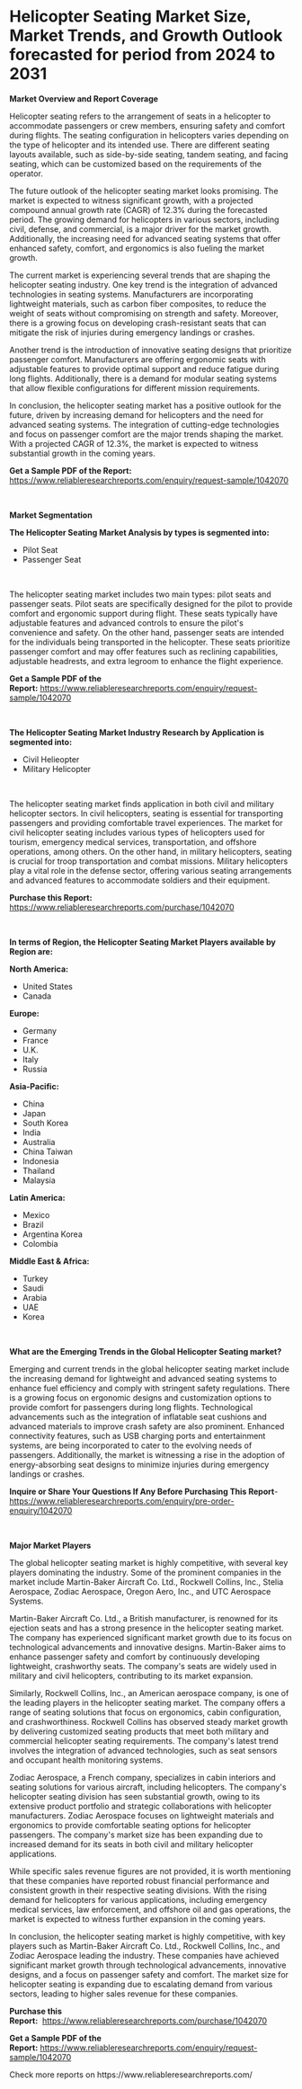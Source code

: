 <p><h1>Helicopter Seating Market Size, Market Trends, and Growth Outlook forecasted for period from 2024 to 2031</h1></p><p><strong>Market Overview and Report Coverage</strong></p>
<p><p>Helicopter seating refers to the arrangement of seats in a helicopter to accommodate passengers or crew members, ensuring safety and comfort during flights. The seating configuration in helicopters varies depending on the type of helicopter and its intended use. There are different seating layouts available, such as side-by-side seating, tandem seating, and facing seating, which can be customized based on the requirements of the operator.</p><p>The future outlook of the helicopter seating market looks promising. The market is expected to witness significant growth, with a projected compound annual growth rate (CAGR) of 12.3% during the forecasted period. The growing demand for helicopters in various sectors, including civil, defense, and commercial, is a major driver for the market growth. Additionally, the increasing need for advanced seating systems that offer enhanced safety, comfort, and ergonomics is also fueling the market growth.</p><p>The current market is experiencing several trends that are shaping the helicopter seating industry. One key trend is the integration of advanced technologies in seating systems. Manufacturers are incorporating lightweight materials, such as carbon fiber composites, to reduce the weight of seats without compromising on strength and safety. Moreover, there is a growing focus on developing crash-resistant seats that can mitigate the risk of injuries during emergency landings or crashes.</p><p>Another trend is the introduction of innovative seating designs that prioritize passenger comfort. Manufacturers are offering ergonomic seats with adjustable features to provide optimal support and reduce fatigue during long flights. Additionally, there is a demand for modular seating systems that allow flexible configurations for different mission requirements.</p><p>In conclusion, the helicopter seating market has a positive outlook for the future, driven by increasing demand for helicopters and the need for advanced seating systems. The integration of cutting-edge technologies and focus on passenger comfort are the major trends shaping the market. With a projected CAGR of 12.3%, the market is expected to witness substantial growth in the coming years.</p></p>
<p><strong>Get a Sample PDF of the Report:</strong> <a href="https://www.reliableresearchreports.com/enquiry/request-sample/1042070">https://www.reliableresearchreports.com/enquiry/request-sample/1042070</a></p>
<p>&nbsp;</p>
<p><strong>Market Segmentation</strong></p>
<p><strong>The Helicopter Seating Market Analysis by types is segmented into:</strong></p>
<p><ul><li>Pilot Seat</li><li>Passenger Seat</li></ul></p>
<p>&nbsp;</p>
<p><p>The helicopter seating market includes two main types: pilot seats and passenger seats. Pilot seats are specifically designed for the pilot to provide comfort and ergonomic support during flight. These seats typically have adjustable features and advanced controls to ensure the pilot's convenience and safety. On the other hand, passenger seats are intended for the individuals being transported in the helicopter. These seats prioritize passenger comfort and may offer features such as reclining capabilities, adjustable headrests, and extra legroom to enhance the flight experience.</p></p>
<p><strong>Get a Sample PDF of the Report:</strong>&nbsp;<a href="https://www.reliableresearchreports.com/enquiry/request-sample/1042070">https://www.reliableresearchreports.com/enquiry/request-sample/1042070</a></p>
<p>&nbsp;</p>
<p><strong>The Helicopter Seating Market Industry Research by Application is segmented into:</strong></p>
<p><ul><li>Civil Helieopter</li><li>Military Helicopter</li></ul></p>
<p>&nbsp;</p>
<p><p>The helicopter seating market finds application in both civil and military helicopter sectors. In civil helicopters, seating is essential for transporting passengers and providing comfortable travel experiences. The market for civil helicopter seating includes various types of helicopters used for tourism, emergency medical services, transportation, and offshore operations, among others. On the other hand, in military helicopters, seating is crucial for troop transportation and combat missions. Military helicopters play a vital role in the defense sector, offering various seating arrangements and advanced features to accommodate soldiers and their equipment.</p></p>
<p><strong>Purchase this Report:</strong>&nbsp; <a href="https://www.reliableresearchreports.com/purchase/1042070">https://www.reliableresearchreports.com/purchase/1042070</a></p>
<p>&nbsp;</p>
<p><strong>In terms of Region, the Helicopter Seating Market Players available by Region are:</strong></p>
<p>
    <p> <strong> North America: </strong>
        <ul>
            <li>United States</li>
            <li>Canada</li>
        </ul>
        </p> 
    <p> <strong> Europe: </strong>
        <ul>
            <li>Germany</li>
            <li>France</li>
            <li>U.K.</li>
            <li>Italy</li>
            <li>Russia</li>
        </ul>
        </p> 
    <p> <strong> Asia-Pacific: </strong>
        <ul>
            <li>China</li>
            <li>Japan</li>
            <li>South Korea</li>
            <li>India</li>
            <li>Australia</li>
            <li>China Taiwan</li>
            <li>Indonesia</li>
            <li>Thailand</li>
            <li>Malaysia</li>
        </ul>
        </p> 
    <p> <strong> Latin America: </strong>
        <ul>
            <li>Mexico</li>
            <li>Brazil</li>
            <li>Argentina Korea</li>
            <li>Colombia</li>
        </ul>
        </p> 
    <p> <strong> Middle East & Africa: </strong>
        <ul>
            <li>Turkey</li>
            <li>Saudi</li>
            <li>Arabia</li>
            <li>UAE</li>
            <li>Korea</li>
        </ul>
    </p>
    </p>
<p>&nbsp;</p>
<p><strong>What are the Emerging Trends in the Global Helicopter Seating market?</strong></p>
<p><p>Emerging and current trends in the global helicopter seating market include the increasing demand for lightweight and advanced seating systems to enhance fuel efficiency and comply with stringent safety regulations. There is a growing focus on ergonomic designs and customization options to provide comfort for passengers during long flights. Technological advancements such as the integration of inflatable seat cushions and advanced materials to improve crash safety are also prominent. Enhanced connectivity features, such as USB charging ports and entertainment systems, are being incorporated to cater to the evolving needs of passengers. Additionally, the market is witnessing a rise in the adoption of energy-absorbing seat designs to minimize injuries during emergency landings or crashes.</p></p>
<p><strong>Inquire or Share Your Questions If Any Before Purchasing This Report</strong>- <a href="https://www.reliableresearchreports.com/enquiry/pre-order-enquiry/1042070">https://www.reliableresearchreports.com/enquiry/pre-order-enquiry/1042070</a></p>
<p>&nbsp;</p>
<p><strong>Major Market Players</strong></p>
<p><p>The global helicopter seating market is highly competitive, with several key players dominating the industry. Some of the prominent companies in the market include Martin-Baker Aircraft Co. Ltd., Rockwell Collins, Inc., Stelia Aerospace, Zodiac Aerospace, Oregon Aero, Inc., and UTC Aerospace Systems.</p><p>Martin-Baker Aircraft Co. Ltd., a British manufacturer, is renowned for its ejection seats and has a strong presence in the helicopter seating market. The company has experienced significant market growth due to its focus on technological advancements and innovative designs. Martin-Baker aims to enhance passenger safety and comfort by continuously developing lightweight, crashworthy seats. The company's seats are widely used in military and civil helicopters, contributing to its market expansion.</p><p>Similarly, Rockwell Collins, Inc., an American aerospace company, is one of the leading players in the helicopter seating market. The company offers a range of seating solutions that focus on ergonomics, cabin configuration, and crashworthiness. Rockwell Collins has observed steady market growth by delivering customized seating products that meet both military and commercial helicopter seating requirements. The company's latest trend involves the integration of advanced technologies, such as seat sensors and occupant health monitoring systems.</p><p>Zodiac Aerospace, a French company, specializes in cabin interiors and seating solutions for various aircraft, including helicopters. The company's helicopter seating division has seen substantial growth, owing to its extensive product portfolio and strategic collaborations with helicopter manufacturers. Zodiac Aerospace focuses on lightweight materials and ergonomics to provide comfortable seating options for helicopter passengers. The company's market size has been expanding due to increased demand for its seats in both civil and military helicopter applications.</p><p>While specific sales revenue figures are not provided, it is worth mentioning that these companies have reported robust financial performance and consistent growth in their respective seating divisions. With the rising demand for helicopters for various applications, including emergency medical services, law enforcement, and offshore oil and gas operations, the market is expected to witness further expansion in the coming years.</p><p>In conclusion, the helicopter seating market is highly competitive, with key players such as Martin-Baker Aircraft Co. Ltd., Rockwell Collins, Inc., and Zodiac Aerospace leading the industry. These companies have achieved significant market growth through technological advancements, innovative designs, and a focus on passenger safety and comfort. The market size for helicopter seating is expanding due to escalating demand from various sectors, leading to higher sales revenue for these companies.</p></p>
<p><strong>Purchase this Report:</strong>&nbsp;&nbsp;<a href="https://www.reliableresearchreports.com/purchase/1042070">https://www.reliableresearchreports.com/purchase/1042070</a></p>
<p></p>
<p><strong>Get a Sample PDF of the Report:</strong>&nbsp;<a href="https://www.reliableresearchreports.com/enquiry/request-sample/1042070">https://www.reliableresearchreports.com/enquiry/request-sample/1042070</a></p>
<p>Check more reports on https://www.reliableresearchreports.com/</p>